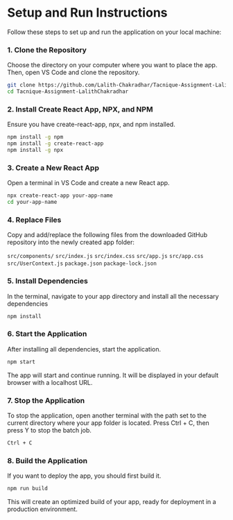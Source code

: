 # Setup and Run Instructions

Follow these steps to set up and run the application on your local machine:

### 1. Clone the Repository
Choose the directory on your computer where you want to place the app. Then, open VS Code and clone the repository.

```bash
git clone https://github.com/Lalith-Chakradhar/Tacnique-Assignment-LalithChakradhar.git
cd Tacnique-Assignment-LalithChakradhar
```

### 2. Install Create React App, NPX, and NPM
Ensure you have create-react-app, npx, and npm installed.

```bash
npm install -g npm
npm install -g create-react-app
npm install -g npx
```

### 3. Create a New React App
Open a terminal in VS Code and create a new React app.

```bash
npx create-react-app your-app-name
cd your-app-name
```

### 4. Replace Files
Copy and add/replace the following files from the downloaded GitHub repository into the newly created app folder:

`src/components/`
`src/index.js`
`src/index.css`
`src/app.js`
`src/app.css`
`src/UserContext.js`
`package.json`
`package-lock.json`

### 5. Install Dependencies
In the terminal, navigate to your app directory and install all the necessary dependencies

```bash
npm install
```

### 6. Start the Application
After installing all dependencies, start the application.

```bash
npm start
```
The app will start and continue running. It will be displayed in your default browser with a localhost URL.


### 7. Stop the Application
To stop the application, open another terminal with the path set to the current directory where your app folder is located. Press Ctrl + C, then press Y to stop the batch job.

```bash
Ctrl + C
```

### 8. Build the Application
If you want to deploy the app, you should first build it.

```bash
npm run build
```

This will create an optimized build of your app, ready for deployment in a production environment.


